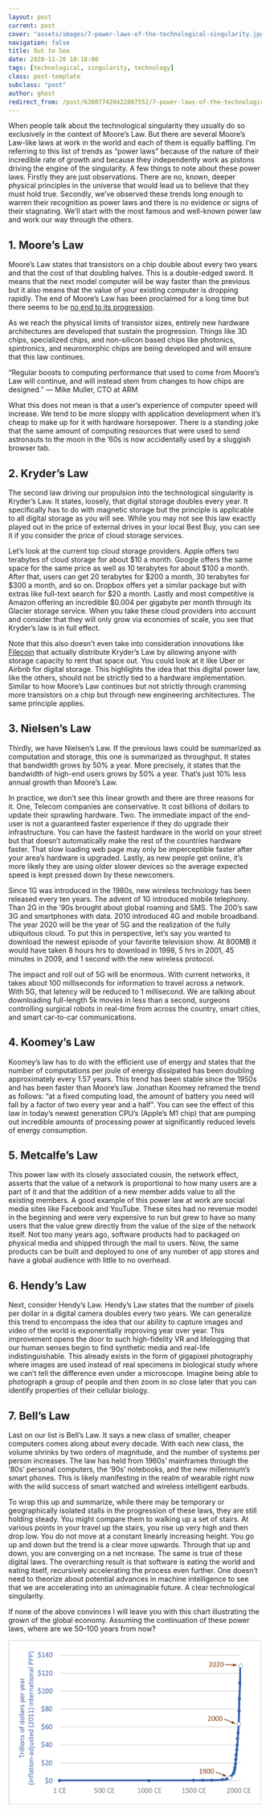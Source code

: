 ```yaml
---
layout: post
current: post
cover: "assets/images/7-power-laws-of-the-technological-singularity.jpg"
navigation: false
title: Out to Sea
date: 2020-11-20 10:18:00
tags: [technological, singularity, technology]
class: post-template
subclass: "post"
author: ghost
redirect_from: /post/636077420422807552/7-power-laws-of-the-technological-singularity
---
```


When people talk about the technological singularity they usually do so exclusively in the context of Moore’s Law. But there are several Moore’s Law-like laws at work in the world and each of them is equally baffling. I’m referring to this list of trends as “power laws” because of the nature of their incredible rate of growth and because they independently work as pistons driving the engine of the singularity. A few things to note about these power laws. Firstly they are just observations. There are no, known, deeper physical principles in the universe that would lead us to believe that they must hold true. Secondly, we’ve observed these trends long enough to warren their recognition as power laws and there is no evidence or signs of their stagnating. We’ll start with the most famous and well-known power law and work our way through the others.

## **1. Moore’s Law**

Moore’s Law states that transistors on a chip double about every two years and that the cost of that doubling halves. This is a double-edged sword. It means that the next model computer will be way faster than the previous but it also means that the value of your existing computer is dropping rapidly. The end of Moore’s Law has been proclaimed for a long time but there seems to be [no end to its progression](https://href.li/?https://medium.com/predict/moores-law-is-alive-and-well-eaa49a450188).

As we reach the physical limits of transistor sizes, entirely new hardware architectures are developed that sustain the progression. Things like 3D chips, specialized chips, and non-silicon based chips like photonics, spintronics, and neuromorphic chips are being developed and will ensure that this law continues.

“Regular boosts to computing performance that used to come from Moore’s Law will continue, and will instead stem from changes to how chips are designed.” — Mike Muller, CTO at ARM

What this does not mean is that a user’s experience of computer speed will increase. We tend to be more sloppy with application development when it’s cheap to make up for it with hardware horsepower. There is a standing joke that the same amount of computing resources that were used to send astronauts to the moon in the ’60s is now accidentally used by a sluggish browser tab.

## **2. Kryder’s Law**

The second law driving our propulsion into the technological singularity is Kryder’s Law. It states, loosely, that digital storage doubles every year. It specifically has to do with magnetic storage but the principle is applicable to all digital storage as you will see. While you may not see this law exactly played out in the price of external drives in your local Best Buy, you can see it if you consider the price of cloud storage services.

Let’s look at the current top cloud storage providers. Apple offers two terabytes of cloud storage for about $10 a month. Google offers the same space for the same price as well as 10 terabytes for about $100 a month. After that, users can get 20 terabytes for $200 a month, 30 terabytes for $300 a month, and so on. Dropbox offers yet a similar package but with extras like full-text search for $20 a month. Lastly and most competitive is Amazon offering an incredible $0.004 per gigabyte per month through its Glacier storage service. When you take these cloud providers into account and consider that they will only grow via economies of scale, you see that Kryder’s law is in full effect.

Note that this also doesn’t even take into consideration innovations like [Filecoin](https://href.li/?https://en.wikipedia.org/wiki/Filecoin) that actually distribute Kryder’s Law by allowing anyone with storage capacity to rent that space out. You could look at it like Uber or Airbnb for digital storage. This highlights the idea that this digital power law, like the others, should not be strictly tied to a hardware implementation. Similar to how Moore’s Law continues but not strictly through cramming more transistors on a chip but through new engineering architectures. The same principle applies.

## **3. Nielsen’s Law**

Thirdly, we have Nielsen’s Law. If the previous laws could be summarized as computation and storage, this one is summarized as throughput. It states that bandwidth grows by 50% a year. More precisely, it states that the bandwidth of high-end users grows by 50% a year. That’s just 10% less annual growth than Moore’s Law.

In practice, we don’t see this linear growth and there are three reasons for it. One, Telecom companies are conservative. It cost billions of dollars to update their sprawling hardware. Two. The immediate impact of the end-user is not a guaranteed faster experience if they do upgrade their infrastructure. You can have the fastest hardware in the world on your street but that doesn’t automatically make the rest of the countries hardware faster. That slow loading web page may only be imperceptible faster after your area’s hardware is upgraded. Lastly, as new people get online, it’s more likely they are using older slower devices so the average expected speed is kept pressed down by these newcomers.

Since 1G was introduced in the 1980s, new wireless technology has been released every ten years. The advent of 1G introduced mobile telephony. Than 2G in the ’90s brought about global roaming and SMS. The 200’s saw 3G and smartphones with data. 2010 introduced 4G and mobile broadband. The year 2020 will be the year of 5G and the realization of the fully ubiquitous cloud. To put this in perspective, let’s say you wanted to download the newest episode of your favorite television show. At 800MB it would have taken 8 hours hrs to download in 1998, 5 hrs in 2001, 45 minutes in 2009, and 1 second with the new wireless protocol.

The impact and roll out of 5G will be enormous. With current networks, it takes about 100 milliseconds for information to travel across a network. With 5G, that latency will be reduced to 1 millisecond. We are talking about downloading full-length 5k movies in less than a second, surgeons controlling surgical robots in real-time from across the country, smart cities, and smart car-to-car communications.

## **4. Koomey’s Law**

Koomey’s law has to do with the efficient use of energy and states that the number of computations per joule of energy dissipated has been doubling approximately every 1.57 years. This trend has been stable since the 1950s and has been faster than Moore’s law. Jonathan Koomey reframed the trend as follows: “at a fixed computing load, the amount of battery you need will fall by a factor of two every year and a half”. You can see the effect of this law in today’s newest generation CPU’s (Apple’s M1 chip) that are pumping out incredible amounts of processing power at significantly reduced levels of energy consumption.

## **5. Metcalfe’s Law**

This power law with its closely associated cousin, the network effect, asserts that the value of a network is proportional to how many users are a part of it and that the addition of a new member adds value to all the existing members. A good example of this power law at work are social media sites like Facebook and YouTube. These sites had no revenue model in the beginning and were very expensive to run but grew to have so many users that the value grew directly from the value of the size of the network itself. Not too many years ago, software products had to packaged on physical media and shipped through the mail to users. Now, the same products can be built and deployed to one of any number of app stores and have a global audience with little to no overhead.

## **6. Hendy’s Law**

Next, consider Hendy’s Law. Hendy’s Law states that the number of pixels per dollar in a digital camera doubles every two years. We can generalize this trend to encompass the idea that our ability to capture images and video of the world is exponentially improving year over year. This improvement opens the door to such high-fidelity VR and lifelogging that our human senses begin to find synthetic media and real-life indistinguishable. This already exists in the form of gigapixel photography where images are used instead of real specimens in biological study where we can’t tell the difference even under a microscope. Imagine being able to photograph a group of people and then zoom in so close later that you can identify properties of their cellular biology.

## **7. Bell’s Law**

Last on our list is Bell’s Law. It says a new class of smaller, cheaper computers comes along about every decade. With each new class, the volume shrinks by two orders of magnitude, and the number of systems per person increases. The law has held from 1960s’ mainframes through the ‘80s’ personal computers, the ‘90s’ notebooks, and the new millennium’s smart phones. This is likely manifesting in the realm of wearable right now with the wild success of smart watched and wireless intelligent earbuds.

To wrap this up and summarize, while there may be temporary or geographically isolated stalls in the progression of these laws, they are still holding steady. You might compare them to walking up a set of stairs. At various points in your travel up the stairs, you rise up very high and then drop low. You do not move at a constant linearly increasing height. You go up and down but the trend is a clear move upwards. Through that up and down, you are converging on a net increase. The same is true of these digital laws. The overarching result is that software is eating the world and eating itself, recursively accelerating the process even further. One doesn’t need to theorize about potential advances in machine intelligence to see that we are accelerating into an unimaginable future. A clear technological singularity.

If none of the above convinces I will leave you with this chart illustrating the grown of the global economy. Assuming the continuation of these power laws, where are we 50–100 years from now?

![image](/assets/images/blog-img-2.png)
